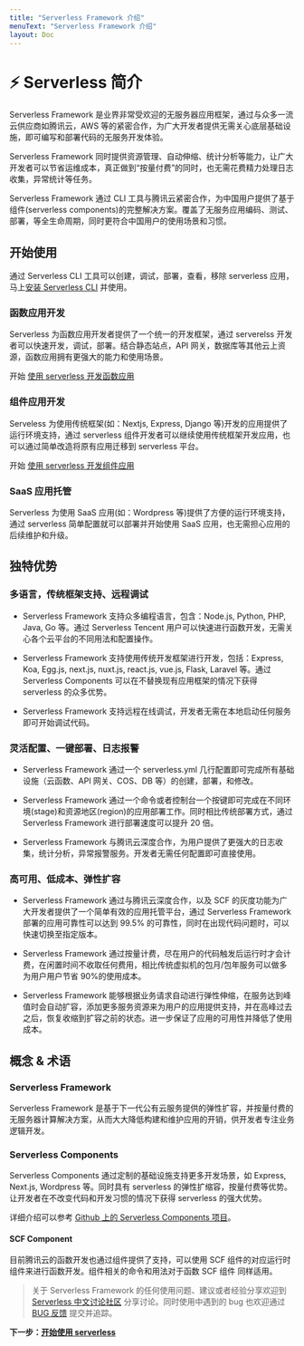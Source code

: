 ```yaml
---
title: "Serverless Framework 介绍"
menuText: "Serverless Framework 介绍"
layout: Doc
---
```


# ⚡️ Serverless 简介

Serverless Framework 是业界非常受欢迎的无服务器应用框架，通过与众多一流云供应商如腾讯云，AWS 等的紧密合作，为广大开发者提供无需关心底层基础设施，即可编写和部署代码的无服务开发体验。

Serverless Framework 同时提供资源管理、自动伸缩、统计分析等能力，让广大开发者可以节省运维成本，真正做到“按量付费”的同时，也无需花费精力处理日志收集，异常统计等任务。

Serverless Framework 通过 CLI 工具与腾讯云紧密合作，为中国用户提供了基于组件(serverless components)的完整解决方案。覆盖了无服务应用编码、测试、部署，等全生命周期，同时更符合中国用户的使用场景和习惯。

## 开始使用

通过 Serverless CLI 工具可以创建，调试，部署，查看，移除 serverless 应用，马上[安装 Serverless CLI](./quickstart/installation) 并使用。

### 函数应用开发

Serverless 为函数应用开发者提供了一个统一的开发框架，通过 serverelss 开发者可以快速开发，调试，部署。结合静态站点，API 网关，数据库等其他云上资源，函数应用拥有更强大的能力和使用场景。

开始 [使用 serverless 开发函数应用](./quickstart/function-dev)

### 组件应用开发

Serveless 为使用传统框架(如：Nextjs, Express, Django 等)开发的应用提供了运行环境支持，通过 serverless 组件开发者可以继续使用传统框架开发应用，也可以通过简单改造将原有应用迁移到 serverless 平台。

开始 [使用 serverless 开发组件应用](./quickstart/components-dev)

### SaaS 应用托管

Serverless 为使用 SaaS 应用(如：Wordpress 等)提供了方便的运行环境支持，通过 serverless 简单配置就可以部署并开始使用 SaaS 应用，也无需担心应用的后续维护和升级。

## 独特优势

### 多语言，传统框架支持、远程调试

- Serverless Framework 支持众多编程语言，包含：Node.js, Python, PHP, Java, Go 等。通过 Serverless Tencent 用户可以快速进行函数开发，无需关心各个云平台的不同用法和配置操作。

- Serverless Framework 支持使用传统开发框架进行开发，包括：Express, Koa, Egg.js, next.js, nuxt.js, react.js, vue.js, Flask, Laravel 等。通过 Serverless Components 可以在不替换现有应用框架的情况下获得 serverless 的众多优势。

- Serverless Framework 支持远程在线调试，开发者无需在本地启动任何服务即可开始调试代码。

### 灵活配置、一键部署、日志报警

- Serverless Framework 通过一个 serverless.yml 几行配置即可完成所有基础设施（云函数、API 网关、COS、DB 等）的创建，部署，和修改。

- Serverless Framework 通过一个命令或者控制台一个按键即可完成在不同环境(stage)和资源地区(region)的应用部署工作。同时相比传统部署方式，通过 Serverless Framework 进行部署速度可以提升 20 倍。

- Serverless Framework 与腾讯云深度合作，为用户提供了更强大的日志收集，统计分析，异常报警服务。开发者无需任何配置即可直接使用。

### 高可用、低成本、弹性扩容

- Serverless Framework 通过与腾讯云深度合作，以及 SCF 的灰度功能为广大开发者提供了一个简单有效的应用托管平台，通过 Serverless Framework 部署的应用可靠性可以达到 99.5% 的可靠性，同时在出现代码问题时，可以快速切换至指定版本。

- Serverless Framework 通过按量计费，尽在用户的代码触发后运行时才会计费，在闲置时间不收取任何费用，相比传统虚拟机的包月/包年服务可以做多为用户用户节省 90%的使用成本。

- Serverless Framework 能够根据业务请求自动进行弹性伸缩，在服务达到峰值时会自动扩容，添加更多服务资源来为用户的应用提供支持，并在高峰过去之后，恢复收缩到扩容之前的状态。进一步保证了应用的可用性并降低了使用成本。

## 概念 & 术语

### Serverless Framework

Serverless Framework 是基于下一代公有云服务提供的弹性扩容，并按量付费的无服务器计算解决方案，从而大大降低构建和维护应用的开销，供开发者专注业务逻辑开发。

### Serverless Components

Serverless Components 通过定制的基础设施支持更多开发场景，如 Express, Next.js, Wordpress 等。同时具有 serverless 的弹性扩缩容，按量付费等优势。让开发者在不改变代码和开发习惯的情况下获得 serverless 的强大优势。

详细介绍可以参考 [Github 上的 Serverless Components 项目](https://github.com/serverless/components/blob/master/README.cn.md)。

#### SCF Component

目前腾讯云的函数开发也通过组件提供了支持，可以使用 SCF 组件的对应运行时组件来进行函数开发。组件相关的命令和用法对于函数 SCF 组件 同样适用。

> 关于 Serverless Framework 的任何使用问题、建议或者经验分享欢迎到 [Serverless 中文讨论社区](https://github.com/serverless/serverless-tencent/discussions) 分享讨论。同时使用中遇到的 bug 也欢迎通过 [BUG 反馈](https://github.com/serverless/serverless-tencent/issues/new/choose) 提交并追踪。

**下一步：[开始使用 serverless](./quickstart/installation)**
